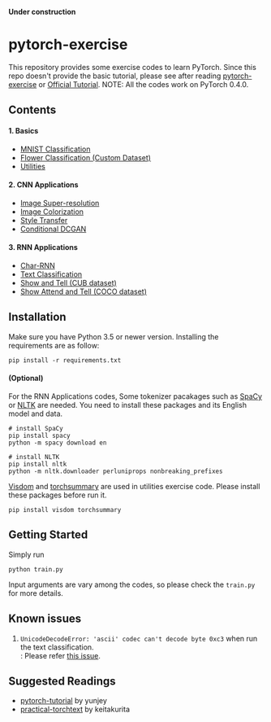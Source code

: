 **Under construction**

# pytorch-exercise
This repository provides some exercise codes to learn PyTorch. Since this repo doesn't provide the basic tutorial, please see after reading [pytorch-exercise](https://github.com/yunjey/pytorch-tutorial) or [Official Tutorial](http://pytorch.org/tutorials/beginner/deep_learning_60min_blitz.html). NOTE: All the codes work on PyTorch 0.4.0.

## Contents
#### 1. Basics
- [MNIST Classification](codes/mnist)
- [Flower Classification (Custom Dataset)](codes/flower_cls)
- [Utilities](codes/utilities)

#### 2. CNN Applications
- [Image Super-resolution](codes/super_resolution)
- [Image Colorization](codes/colorization)
- [Style Transfer](codes/style_transfer)
- [Conditional DCGAN](codes/cdcgan)

#### 3. RNN Applications
- [Char-RNN](codes/char_rnn)
- [Text Classification](codes/text_cls)
- [Show and Tell (CUB dataset)](codes/show_and_tell)
- [Show Attend and Tell (COCO dataset)](codes/show_attend_and_tell)

## Installation
Make sure you have Python 3.5 or newer version. Installing the requirements are as follow:

```shell
pip install -r requirements.txt
```

#### (Optional)
For the RNN Applications codes, Some tokenizer pacakages such as [SpaCy](http://spacy.io/) or [NLTK](http://nltk.org/) are needed. You need to install these packages and its English model and data.

```shell
# install SpaCy
pip install spacy
python -m spacy download en

# install NLTK
pip install nltk
python -m nltk.downloader perluniprops nonbreaking_prefixes
```

[Visdom](https://github.com/facebookresearch/visdom) and [torchsummary](https://github.com/sksq96/pytorch-summary) are used in utilities exercise code. Please install these packages before run it.

```shell
pip install visdom torchsummary
```

## Getting Started
Simply run
```shell
python train.py
```
Input arguments are vary among the codes, so please check the `train.py` for more details.

## Known issues
1. `UnicodeDecodeError: 'ascii' codec can't decode byte 0xc3` when run the text classification.<br/>
: Please refer [this issue](https://github.com/pytorch/text/issues/77).

## Suggested Readings
- [pytorch-tutorial](https://github.com/yunjey/pytorch-tutorial) by yunjey
- [practical-torchtext](https://github.com/keitakurita/practical-torchtext) by keitakurita
